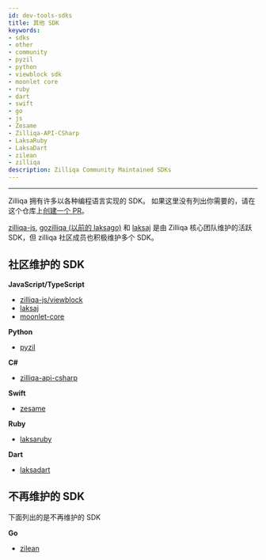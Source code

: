 ```yaml
---
id: dev-tools-sdks
title: 其他 SDK
keywords: 
- sdks
- other
- community
- pyzil
- python
- viewblock sdk
- moonlet core
- ruby
- dart
- swift
- go
- js
- Zesame
- Zilliqa-API-CSharp
- LaksaRuby
- LaksaDart
- zilean
- zilliqa
description: Zilliqa Community Maintained SDKs
---
```


---

Zilliqa 拥有许多以各种编程语言实现的 SDK。 如果这里没有列出你需要的，请在这个仓库上[创建一个 PR](https://github.com/Zilliqa/dev-portal/pulls)。

[zilliqa-js](https://github.com/Zilliqa/Zilliqa-Javascript-Library), [gozilliqa (以前的 laksago)](https://github.com/Zilliqa/gozilliqa-sdk) 和 [laksaj]( https://github.com/FireStack-Lab/LaksaJ) 是由 Zilliqa 核心团队维护的活跃 SDK，但 zilliqa 社区成员也积极维护多个 SDK。

## 社区维护的 SDK

**JavaScript/TypeScript**
- [zilliqa-js/viewblock](https://github.com/Ashlar/zilliqa-js-viewblock)
- [laksaj](https://github.com/FireStack-Lab/Laksa)
- [moonlet-core](https://github.com/cryptolandtech/moonlet-core)

**Python**
- [pyzil](https://github.com/deepgully/pyzil)

**C#**
- [zilliqa-api-csharp](https://github.com/musenzi/Zilliqa-API-CSharp)

**Swift**
- [zesame](https://github.com/OpenZesame/Zesame)

**Ruby**
- [laksaruby](https://github.com/FireStack-Lab/LaksaRuby)

**Dart**
- [laksadart](https://github.com/FireStack-Lab/LaksaDart)

## 不再维护的 SDK

下面列出的是不再维护的 SDK

**Go**
- [zilean](https://github.com/GincoInc/zillean)
